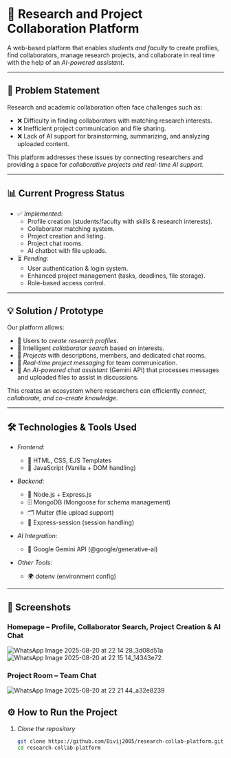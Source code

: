 # 🔬 Research and Project Collaboration Platform

A web-based platform that enables *students and faculty* to create profiles, find collaborators, manage research projects, and collaborate in real time with the help of an *AI-powered assistant*.  

---

## 📝 Problem Statement
Research and academic collaboration often face challenges such as:  
- ❌ Difficulty in finding collaborators with matching research interests.  
- ❌ Inefficient project communication and file sharing.  
- ❌ Lack of AI support for brainstorming, summarizing, and analyzing uploaded content.  

This platform addresses these issues by connecting researchers and providing a space for *collaborative projects and real-time AI support*.

---

## 📊 Current Progress Status
- ✅ *Implemented*:  
  - Profile creation (students/faculty with skills & research interests).  
  - Collaborator matching system.  
  - Project creation and listing.  
  - Project chat rooms.  
  - AI chatbot with file uploads.  
- ⏳ *Pending*:  
  - User authentication & login system.  
  - Enhanced project management (tasks, deadlines, file storage).  
  - Role-based access control.  

---

## 💡 Solution / Prototype
Our platform allows:  
- 👥 Users to *create research profiles*.  
- 🔎 Intelligent *collaborator search* based on interests.  
- 📂 *Projects* with descriptions, members, and dedicated chat rooms.  
- 💬 *Real-time project messaging* for team communication.  
- 🤖 An *AI-powered chat assistant* (Gemini API) that processes messages and uploaded files to assist in discussions.  

This creates an ecosystem where researchers can efficiently *connect, collaborate, and co-create knowledge*.  

---

## 🛠 Technologies & Tools Used
- *Frontend*:  
  - 🎨 HTML, CSS, EJS Templates  
  - 📜 JavaScript (Vanilla + DOM handling)  

- *Backend*:  
  - 🚀 Node.js + Express.js  
  - 🗄 MongoDB (Mongoose for schema management)  
  - 🗂 Multer (file upload support)  
  - 🔑 Express-session (session handling)  

- *AI Integration*:  
  - 🤖 Google Gemini API (@google/generative-ai)  

- *Other Tools*:  
  - 🌍 dotenv (environment config)  

---

## 📸 Screenshots
### Homepage – Profile, Collaborator Search, Project Creation & AI Chat
![WhatsApp Image 2025-08-20 at 22 14 28_3d08d51a](https://github.com/user-attachments/assets/80bb1adf-9c34-4494-85ee-70ac482af327)
![WhatsApp Image 2025-08-20 at 22 15 14_14343e72](https://github.com/user-attachments/assets/b260219f-fe9f-4d81-a37d-9c4c1fca688a)



### Project Room – Team Chat
![WhatsApp Image 2025-08-20 at 22 21 44_a32e8239](https://github.com/user-attachments/assets/f3f6b123-6c41-45b9-8962-3c46ef8b4f45)



## ⚙ How to Run the Project

1. *Clone the repository*  
   ```bash
   git clone https://github.com/Divij2005/research-collab-platform.git
   cd research-collab-platform


 

